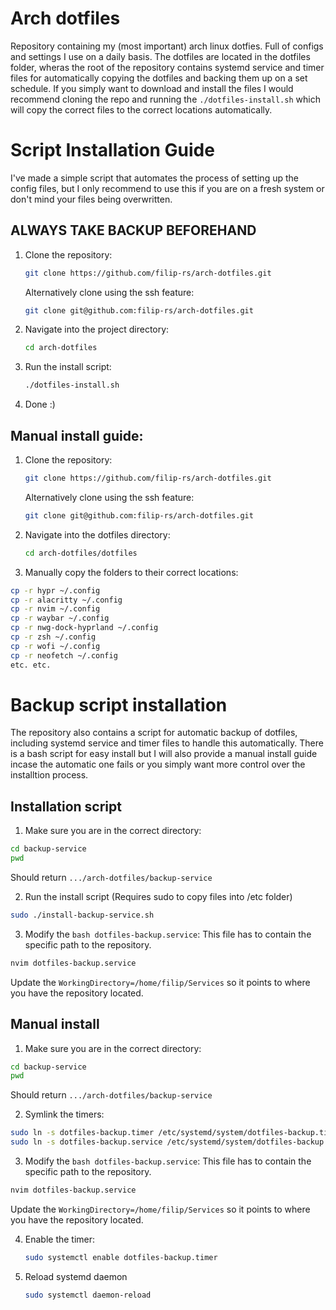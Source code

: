 # Arch dotfiles

Repository containing my (most important) arch linux dotfies. Full of configs and settings I use on a daily basis. The dotfiles are located in the dotfiles folder, wheras the root of the repository contains systemd service and timer files for automatically copying the dotfiles and backing them up on a set schedule. If you simply want to download and install the files I would recommend cloning the repo and running the `./dotfiles-install.sh` which will copy the correct files to the correct locations automatically.

# Script Installation Guide

I've made a simple script that automates the process of setting up the config files, but I only recommend to use this if you are on a fresh system or don't mind your files being overwritten.

## ALWAYS TAKE BACKUP BEFOREHAND

1. Clone the repository:

   ```bash
   git clone https://github.com/filip-rs/arch-dotfiles.git
   ```

   Alternatively clone using the ssh feature:

   ```bash
   git clone git@github.com:filip-rs/arch-dotfiles.git
   ```

2. Navigate into the project directory:

   ```bash
   cd arch-dotfiles
   ```

3. Run the install script:

   ```bash
   ./dotfiles-install.sh
   ```

4. Done :)

## Manual install guide:

1. Clone the repository:

   ```bash
   git clone https://github.com/filip-rs/arch-dotfiles.git
   ```

   Alternatively clone using the ssh feature:

   ```bash
   git clone git@github.com:filip-rs/arch-dotfiles.git
   ```

2. Navigate into the dotfiles directory:

   ```bash
   cd arch-dotfiles/dotfiles
   ```

3. Manually copy the folders to their correct locations:

```bash
cp -r hypr ~/.config
cp -r alacritty ~/.config
cp -r nvim ~/.config
cp -r waybar ~/.config
cp -r nwg-dock-hyprland ~/.config
cp -r zsh ~/.config
cp -r wofi ~/.config
cp -r neofetch ~/.config
etc. etc.
```

# Backup script installation

The repository also contains a script for automatic backup of dotfiles, including systemd service and timer files to handle this automatically. There is a bash script for easy install but I will also provide a manual install guide incase the automatic one fails or you simply want more control over the installtion process.

## Installation script

1. Make sure you are in the correct directory:

```bash
cd backup-service
pwd
```

Should return `.../arch-dotfiles/backup-service`

2. Run the install script (Requires sudo to copy files into /etc folder)

```bash
sudo ./install-backup-service.sh
```

3. Modify the `bash dotfiles-backup.service`:
   This file has to contain the specific path to the repository.

```bash
nvim dotfiles-backup.service
```

Update the `WorkingDirectory=/home/filip/Services` so it points to where you have the repository located.

## Manual install

1. Make sure you are in the correct directory:

```bash
cd backup-service
pwd
```

Should return `.../arch-dotfiles/backup-service`

2. Symlink the timers:

```bash
sudo ln -s dotfiles-backup.timer /etc/systemd/system/dotfiles-backup.timer
sudo ln -s dotfiles-backup.service /etc/systemd/system/dotfiles-backup.service
```

3. Modify the `bash dotfiles-backup.service`:
   This file has to contain the specific path to the repository.

```bash
nvim dotfiles-backup.service
```

Update the `WorkingDirectory=/home/filip/Services` so it points to where you have the repository located.

4. Enable the timer:

   ```bash
   sudo systemctl enable dotfiles-backup.timer
   ```

5. Reload systemd daemon
   ```bash
   sudo systemctl daemon-reload
   ```
